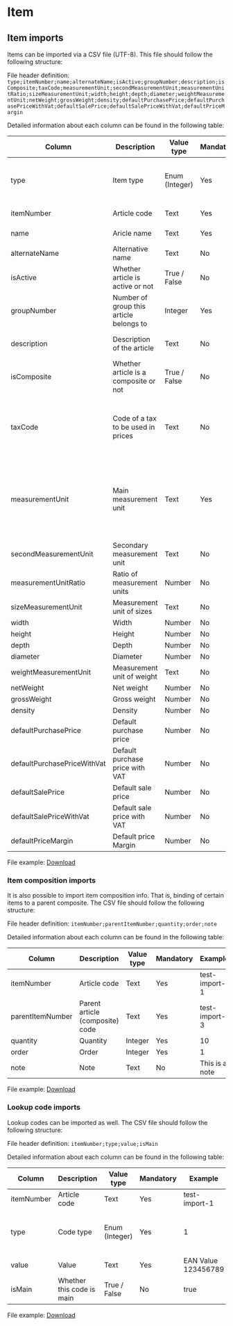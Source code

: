 # Item

## Item imports

Items can be imported via a CSV file (UTF-8). This file should follow the following structure:

File header definition:
<code>type;itemNumber;name;alternateName;isActive;groupNumber;description;isComposite;taxCode;measurementUnit;secondMeasurementUnit;measurementUnitRatio;sizeMeasurementUnit;width;height;depth;diameter;weightMeasurementUnit;netWeight;grossWeight;density;defaultPurchasePrice;defaultPurchasePriceWithVat;defaultSalePrice;defaultSalePriceWithVat;defaultPriceMargin
</code>

Detailed information about each column can be found in the following table:

| Column                      | Description                             | Value type     | Mandatory | Example                        | Note                                                                                                              |
| --------------------------- | --------------------------------------- | -------------- | --------- | ------------------------------ | ----------------------------------------------------------------------------------------------------------------- |
| type                        | Item type                               | Enum (Integer) | Yes       | 1                              | 1 - Goods and materials, 2 - Services and activities                                                              |
| itemNumber                  | Article code                            | Text           | Yes       | test-import                    |                                                                                                                   |
| name                        | Aricle name                             | Text           | Yes       | Test Import                    |                                                                                                                   |
| alternateName               | Alternative name                        | Text           | No        | Article for testing            |                                                                                                                   |
| isActive                    | Whether article is active or not        | True / False   | No        | true                           | Default value is false                                                                                            |
| groupNumber                 | Number of group this article belongs to | Integer        | Yes       | 123                            |                                                                                                                   |
| description                 | Description of the article              | Text           | No        | This is an example description |                                                                                                                   |
| isComposite                 | Whether article is a composite or not   | True / False   | No        | false                          | Default value is false                                                                                            |
| taxCode                     | Code of a tax to be used in prices      | Text           | No        | 21                             | If tax with this code doesn't exist it's not assigned, but article is still imported.                             |
| measurementUnit             | Main measurement unit                   | Text           | Yes       | Pcs                            | The unit of measurement must match exactly (including letter size). If it's not found, article won't be imported. |
| secondMeasurementUnit       | Secondary measurement unit              | Text           | No        | L                              | If not found, article is still imported.                                                                          |
| measurementUnitRatio        | Ratio of measurement units              | Number         | No        | 1.123456                       |                                                                                                                   |
| sizeMeasurementUnit         | Measurement unit of sizes               | Text           | No        | M                              |                                                                                                                   |
| width                       | Width                                   | Number         | No        | 4.5                            |                                                                                                                   |
| height                      | Height                                  | Number         | No        | 1.3                            |                                                                                                                   |
| depth                       | Depth                                   | Number         | No        | 4.9                            |                                                                                                                   |
| diameter                    | Diameter                                | Number         | No        | 5.9                            |                                                                                                                   |
| weightMeasurementUnit       | Measurement unit of weight              | Text           | No        | Kg                             |                                                                                                                   |
| netWeight                   | Net weight                              | Number         | No        | 12.92                          |                                                                                                                   |
| grossWeight                 | Gross weight                            | Number         | No        | 1.978                          |                                                                                                                   |
| density                     | Density                                 | Number         | No        | 1.841                          |                                                                                                                   |
| defaultPurchasePrice        | Default purchase price                  | Number         | No        | 100.0                          |                                                                                                                   |
| defaultPurchasePriceWithVat | Default purchase price with VAT         | Number         | No        | 110.0                          |                                                                                                                   |
| defaultSalePrice            | Default sale price                      | Number         | No        | 150.0                          |                                                                                                                   |
| defaultSalePriceWithVat     | Default sale price with VAT             | Number         | No        | 175.0                          |                                                                                                                   |
| defaultPriceMargin          | Default price Margin                    | Number         | No        | 50.0                           |                                                                                                                   |

File example: [Download](/assets/items_import_example.csv ":ignore")

### Item composition imports

It is also possible to import item composition info. That is, binding of certain items to a parent composite. The CSV file should follow the following structure:

File header definition:
<code>itemNumber;parentItemNumber;quantity;order;note</code>

Detailed information about each column can be found in the following table:

| Column           | Description                     | Value type | Mandatory | Example        | Note |
| ---------------- | ------------------------------- | ---------- | --------- | -------------- | ---- |
| itemNumber       | Article code                    | Text       | Yes       | test-import-1  |      |
| parentItemNumber | Parent article (composite) code | Text       | Yes       | test-import-3  |      |
| quantity         | Quantity                        | Integer    | Yes       | 10             |      |
| order            | Order                           | Integer    | Yes       | 1              |      |
| note             | Note                            | Text       | No        | This is a note |      |

File example: [Download](/assets/compositions_import_example.csv ":ignore")

### Lookup code imports

Lookup codes can be imported as well. The CSV file should follow the following structure:

File header definition:
<code>itemNumber;type;value;isMain</code>

Detailed information about each column can be found in the following table:

| Column     | Description               | Value type     | Mandatory | Example             | Note                        |
| ---------- | ------------------------- | -------------- | --------- | ------------------- | --------------------------- |
| itemNumber | Article code              | Text           | Yes       | test-import-1       |                             |
| type       | Code type                 | Enum (Integer) | Yes       | 1                   | 1 - EAN, 2 - SKU, 3 - MATCH |
| value      | Value                     | Text           | Yes       | EAN Value 123456789 |                             |
| isMain     | Whether this code is main | True / False   | No        | true                | Default value is false      |

File example: [Download](/assets/lookup_codes_import_example.csv ":ignore")
